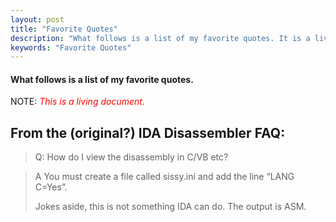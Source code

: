 ```yaml
---
layout: post
title: "Favorite Quotes"
description: "What follows is a list of my favorite quotes. It is a living document."
keywords: "Favorite Quotes"
---
```

#### What follows is a list of my favorite quotes.

NOTE: <span style="color:red">_This is a living document._</span>

## From the (original?) IDA Disassembler FAQ:
> Q: How do I view the disassembly in C/VB etc?

> A You must create a file called sissy.ini and add the line “LANG C=Yes”.
>  
> Jokes aside, this is not something IDA can do. The output is ASM.
